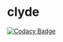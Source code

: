 # clyde
[![Codacy Badge](https://api.codacy.com/project/badge/Grade/1126f4be7dd640cf8e958747ee2aa937)](https://app.codacy.com/gh/MeasureAuthoringTool/clyde?utm_source=github.com&utm_medium=referral&utm_content=MeasureAuthoringTool/clyde&utm_campaign=Badge_Grade)